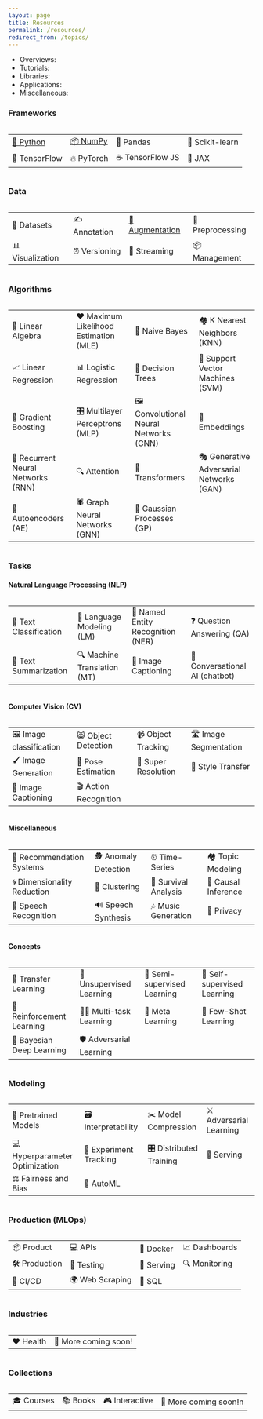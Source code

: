 ```yaml
---
layout: page
title: Resources
permalink: /resources/
redirect_from: /topics/
---
```


- Overviews:
- Tutorials:
- Libraries:
- Applications:
- Miscellaneous:

### Frameworks
<div style="overflow-x: auto;">
    <table class="ai-resources-table">
    <tr>
        <td><a href="{% link _resources/python.md %}">🐍 Python</a></td>
        <td><a href="{% link _resources/numpy.md %}">📦 NumPy</a></td>
        <td>🐼 Pandas</td>
        <td>🔬 Scikit-learn</td>
    </tr>
    <tr>
        <td>🌊 TensorFlow</td>
        <td>🔥 PyTorch</td>
        <td>☕️ TensorFlow JS</td>
        <td>🎃 JAX</td>
    </tr>
    </table>
</div>

### Data
<div style="overflow-x: auto;">
    <table class="ai-resources-table">
    <tr>
        <td>🔢 Datasets</td>
        <td>✍️ Annotation</td>
        <td><a href="{% link _resources/data-augmentation.md %}">🌱 Augmentation</a></td>
        <td>🧽 Preprocessing</td>
    </tr>
    <tr>
        <td>📊 Visualization</td>
        <td>⏰ Versioning</td>
        <td>🚰 Streaming</td>
        <td>📦 Management</td>
    </tr>
    </table>
</div>

### Algorithms
<div style="overflow-x: auto;">
    <table class="ai-resources-table">
    <tr>
        <td>🧮 Linear Algebra</td>
        <td>❤️ Maximum Likelihood Estimation (MLE)</td>
        <td>👶 Naive Bayes</td>
        <td>🏘 K Nearest Neighbors (KNN)</td>
    </tr>
    <tr>
        <td>📈 Linear Regression</td>
        <td>📊 Logistic Regression</td>
        <td>🌳 Decision Trees</td>
        <td>🦺 Support Vector Machines (SVM)</td>
    </tr>
    <tr>
        <td>🚀 Gradient Boosting</td>
        <td>🎛 Multilayer Perceptrons (MLP)</td>
        <td>🖼 Convolutional Neural Networks (CNN)</td>
        <td>👑 Embeddings</td>
    </tr>
    <tr>
        <td>📗 Recurrent Neural Networks (RNN)</td>
        <td>🔍 Attention</td>
        <td>🤗 Transformers</td>
        <td>🎭 Generative Adversarial Networks (GAN)</td>
    </tr>
    <tr>
        <td>🔮 Autoencoders (AE)</td>
        <td>🕷️ Graph Neural Networks (GNN)</td>
        <td>🍿 Gaussian Processes (GP)</td>
        <td></td>
    </tr>
    </table>
</div>

### Tasks
#### Natural Language Processing (NLP)
<div style="overflow-x: auto;">
    <table class="ai-resources-table">
    <tr>
        <td>📖 Text Classification</td>
        <td>📘 Language Modeling (LM)</td>
        <td>💬 Named Entity Recognition (NER)</td>
        <td>❓ Question Answering (QA)</td>
    </tr>
    <tr>
        <td>🔖 Text Summarization</td>
        <td>🔍 Machine Translation (MT)</td>
        <td>📰 Image Captioning</td>
        <td>🤖 Conversational AI (chatbot)</td>
    </tr>
    </table>
</div>

#### Computer Vision (CV)
<div style="overflow-x: auto;">
    <table class="ai-resources-table">
    <tr>
        <td>🖼 Image classification</td>
        <td>😸 Object Detection</td>
        <td>📹 Object Tracking</td>
        <td>🛣 Image Segmentation</td>
    </tr>
    <tr>
        <td>🖌 Image Generation</td>
        <td>🕺 Pose Estimation</td>
        <td>📸 Super Resolution</td>
        <td>🎨 Style Transfer</td>
    </tr>
    <tr>
        <td>🌃 Image Captioning</td>
        <td>🎬 Action Recognition</td>
        <td></td>
        <td></td>
    </tr>
    </table>
</div>

#### Miscellaneous
<div style="overflow-x: auto;">
    <table class="ai-resources-table">
    <tr>
        <td>🛒 Recommendation Systems</td>
        <td>🕵️ Anomaly Detection</td>
        <td>⏰ Time-Series</td>
        <td>🏘️ Topic Modeling</td>
    </tr>
    <tr>
        <td>🌀 Dimensionality Reduction</td>
        <td>🍡 Clustering</td>
        <td>🦠 Survival Analysis</td>
        <td>🐙 Causal Inference</td>
    </tr>
    <tr>
        <td>🎤 Speech Recognition</td>
        <td>🔊 Speech Synthesis</td>
        <td>🎶 Music Generation</td>
        <td>🔐 Privacy</td>
    </tr>
    </table>
</div>

#### Concepts
<div style="overflow-x: auto;">
    <table class="ai-resources-table">
    <tr>
        <td>🤝 Transfer Learning</td>
        <td>🥚 Unsupervised Learning</td>
        <td>🐣 Semi-supervised Learning</td>
        <td>🐥 Self-supervised Learning</td>
    </tr>
    <tr>
        <td>🤖 Reinforcement Learning</td>
        <td>🤹‍♂️ Multi-task Learning</td>
        <td>🤯 Meta Learning</td>
        <td>🎯 Few-Shot Learning</td>
    </tr>
    <tr>
        <td>🎱 Bayesian Deep Learning</td>
        <td>🛡 Adversarial Learning</td>
        <td></td>
        <td></td>
    </tr>
    </table>
</div>


### Modeling
<div style="overflow-x: auto; overflow-y: auto;">
    <table class="ai-resources-table">
    <tr>
        <td>💪 Pretrained Models</td>
        <td>🗃️ Interpretability</td>
        <td>✂️ Model Compression</td>
        <td>⚔️ Adversarial Learning</td>
    </tr>
    <tr>
        <td>💻 Hyperparameter Optimization</td>
        <td>🧪 Experiment Tracking</td>
        <td>🎛 Distributed Training</td>
        <td>🏓 Serving</td>
    </tr>
    <tr>
        <td>⚖️ Fairness and Bias</td>
        <td>🤖 AutoML</td>
        <td></td>
        <td></td>
    </tr>
    </table>
</div>


### Production (MLOps)
<div style="overflow-x: auto;">
    <table class="ai-resources-table">
    <tr>
        <td>📦 Product</td>
        <td>💻 APIs</td>
        <td>🐳 Docker</td>
        <td>📈 Dashboards</td>
    </tr>
    <tr>
        <td>🛠 Production</td>
        <td>🧪 Testing</td>
        <td>🏓 Serving</td>
        <td>🔍 Monitoring</td>
    </tr>
    <tr>
        <td>🔁 CI/CD</td>
        <td>🌍 Web Scraping</td>
        <td>🔋 SQL</td>
        <td></td>
    </tr>
    </table>
</div>


### Industries
<div style="overflow-x: auto;">
    <table class="ai-resources-table">
    <tr>
        <td>❤️ Health</td>
        <td>📅 More coming soon!</td>
    </tr>
    </table>
</div>


### Collections
<div style="overflow-x: auto;">
    <table class="ai-resources-table">
    <tr>
        <td>🎓 Courses</td>
        <td>📚 Books</td>
        <td>🎮 Interactive</td>
        <td>📅 More coming soon!n</td>
    </tr>
    </table>
</div>
